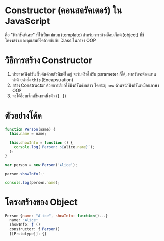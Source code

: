 # Constructor (คอนสตรัคเตอร์) ใน JavaScript 

คือ "ฟังก์ชันพิเศษ" ที่ใช้เป็นแม่แบบ (template) สำหรับการสร้างอ็อบเจ็กต์ (object) ที่มีโครงสร้างและคุณสมบัติคล้ายกันกับ Class ในภาษา OOP

# วิธีการสร้าง Constructor
1. ประกาศฟังก์ชัน ขึ้นต้นด้วยตัวพิมพ์ใหญ่ จะรับหรือไม่รับ parameter ก็ได้, หากรับจะต้องแทนค่าด้วยคำสั่ง `this` (Encapsulation)
2. สร้าง Constructor ด้วยการเรียกใช้ฟังก์ชันดังกล่าว โดยระบุ `new` ด้านหน้าฟังก์ชันเหมือนภาษา OOP
3. จะได้อ็อบเจ็กต์ขึ้นมาหนึ่งตัว ({...})

# ตัวอย่างโค้ด
```js
function Person(name) {
  this.name = name;

  this.showInfo = function () {
    console.log(`Person: ${alice.name}`);
  };
}

var person = new Person('Alice');

person.showInfo();

console.log(person.name);
```

# โครงสร้างของ Object
```js
Person {name: "Alice", showInfo: function()...}
  name: "Alice"
  showInfo: ƒ ()
  constructor: ƒ Person()
  [[Prototype]]: {}
```
